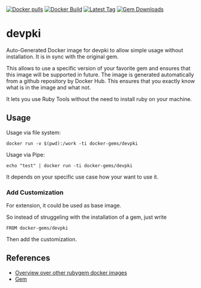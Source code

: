 [![Docker pulls](https://img.shields.io/docker/pulls/rubygem/devpki.svg)](https://hub.docker.com/r/rubygem/devpki/)
[![Docker Build](https://img.shields.io/docker/automated/rubygem/devpki.svg)](https://hub.docker.com/r/rubygem/devpki/)
[![Latest Tag](https://img.shields.io/github/tag/docker-rubygem/devpki.svg)](https://hub.docker.com/r/rubygem/devpki/)
[![Gem Downloads](https://img.shields.io/gem/dt/devpki.svg)](https://rubygems.org/gems/devpki/)
# devpki

Auto-Generated Docker image for devpki to allow simple usage without installation.
It is in sync with the original gem.

This allows to use a specific version of your favorite gem and ensures that this image will be supported in future.
The image is generated automatically from a github repository by Docker Hub.
This ensures that you exactly know what is in the image and what not.

It lets you use Ruby Tools without the need to install ruby on your machine.

## Usage

Usage via file system:

`docker run -v $(pwd):/work -ti docker-gems/devpki`

Usage via Pipe:

`echo "test" | docker run -ti docker-gems/devpki`

It depends on your specific use case how your want to use it.

### Add Customization

For extension, it could be used as base image.

So instead of struggeling with the installation of a gem, just write

`FROM docker-gems/devpki`

Then add the customization.

## References

 - [Overview over other rubygem docker images](https://github.com/thinkbot/docker-rubygem)
 - [Gem](https://rubygems.org/gems/devpki/)
